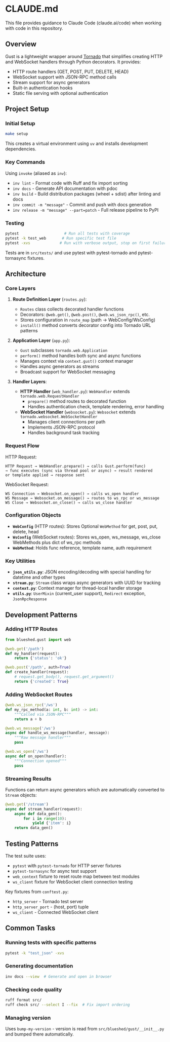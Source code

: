 # CLAUDE.md

This file provides guidance to Claude Code (claude.ai/code) when working with code in this repository.

## Overview

Gust is a lightweight wrapper around [Tornado](https://www.tornadoweb.org/) that simplifies creating HTTP and WebSocket handlers through Python decorators. It provides:
- HTTP route handlers (GET, POST, PUT, DELETE, HEAD)
- WebSocket support with JSON-RPC method calls
- Stream support for async generators
- Built-in authentication hooks
- Static file serving with optional authentication

## Project Setup

### Initial Setup
```bash
make setup
```

This creates a virtual environment using `uv` and installs development dependencies.

### Key Commands

Using `invoke` (aliased as `inv`):
- `inv lint` - Format code with Ruff and fix import sorting
- `inv docs` - Generate API documentation with pdoc
- `inv build` - Build distribution packages (wheel + sdist) after linting and docs
- `inv commit -m "message"` - Commit and push with docs generation
- `inv release -m "message" --part=patch` - Full release pipeline to PyPI

### Testing
```bash
pytest                    # Run all tests with coverage
pytest -k test_web       # Run specific test file
pytest -xvs             # Run with verbose output, stop on first failure
```

Tests are in `src/tests/` and use pytest with pytest-tornado and pytest-tornasync fixtures.

## Architecture

### Core Layers

1. **Route Definition Layer** (`routes.py`):
   - `Routes` class collects decorated handler functions
   - Decorators: `@web.get()`, `@web.post()`, `@web.ws_json_rpc()`, etc.
   - Stores configuration in `route_map` (path → WebConfig/WsConfig)
   - `install()` method converts decorator config into Tornado URL patterns

2. **Application Layer** (`app.py`):
   - `Gust` subclasses `tornado.web.Application`
   - `perform()` method handles both sync and async functions
   - Manages context via `context.gust()` context manager
   - Handles async generators as streams
   - Broadcast support for WebSocket messaging

3. **Handler Layers**:
   - **HTTP Handler** (`web_handler.py`): `WebHandler` extends `tornado.web.RequestHandler`
     - `prepare()` method routes to decorated function
     - Handles authentication check, template rendering, error handling
   - **WebSocket Handler** (`websocket.py`): `Websocket` extends `tornado.websocket.WebSocketHandler`
     - Manages client connections per path
     - Implements JSON-RPC protocol
     - Handles background task tracking

### Request Flow

HTTP Request:
```
HTTP Request → WebHandler.prepare() → calls Gust.perform(func)
→ func executes (sync via thread pool or async) → result rendered
or template applied → response sent
```

WebSocket Request:
```
WS Connection → Websocket.on_open() → calls ws_open handler
WS Message → Websocket.on_message() → routes to ws_rpc or ws_message
WS Close → Websocket.on_close() → calls ws_close handler
```

### Configuration Objects

- **`WebConfig`** (HTTP routes): Stores Optional `WebMethod` for get, post, put, delete, head
- **`WsConfig`** (WebSocket routes): Stores ws_open, ws_message, ws_close WebMethods plus dict of ws_rpc methods
- **`WebMethod`**: Holds func reference, template name, auth requirement

### Key Utilities

- **`json_utils.py`**: JSON encoding/decoding with special handling for datetime and other types
- **`stream.py`**: `Stream` class wraps async generators with UUID for tracking
- **`context.py`**: Context manager for thread-local handler storage
- **`utils.py`**: `UserMixin` (current_user support), `Redirect` exception, `JsonRpcResponse`

## Development Patterns

### Adding HTTP Routes
```python
from blueshed.gust import web

@web.get('/path')
def my_handler(request):
    return {'status': 'ok'}

@web.post('/path', auth=True)
def create_handler(request):
    # request.get_body(), request.get_argument()
    return {'created': True}
```

### Adding WebSocket Routes
```python
@web.ws_json_rpc('/ws')
def my_rpc_method(a: int, b: int) -> int:
    """Called via JSON-RPC"""
    return a + b

@web.ws_message('/ws')
async def handle_ws_message(handler, message):
    """Raw message handler"""
    pass

@web.ws_open('/ws')
async def on_open(handler):
    """Connection opened"""
    pass
```

### Streaming Results
Functions can return async generators which are automatically converted to `Stream` objects:
```python
@web.get('/stream')
async def stream_handler(request):
    async def data_gen():
        for i in range(10):
            yield {'item': i}
    return data_gen()
```

## Testing Patterns

The test suite uses:
- `pytest` with `pytest-tornado` for HTTP server fixtures
- `pytest-tornasync` for async test support
- `web_context` fixture to reset route map between test modules
- `ws_client` fixture for WebSocket client connection testing

Key fixtures from `conftest.py`:
- `http_server` - Tornado test server
- `http_server_port` - (host, port) tuple
- `ws_client` - Connected WebSocket client

## Common Tasks

### Running tests with specific patterns
```bash
pytest -k "test_json" -xvs
```

### Generating documentation
```bash
inv docs --view  # Generate and open in browser
```

### Checking code quality
```bash
ruff format src/
ruff check src/ --select I --fix  # Fix import ordering
```

### Managing version
Uses `bump-my-version` - version is read from `src/blueshed/gust/__init__.py` and bumped there automatically.
